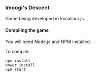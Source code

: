 ### Imoogi's Descent ###

Game being developed in Excalibur.js.

#### Compiling the game

You will need Node.js and NPM installed.

To compile:

    npm install
    bower install
    npm start
